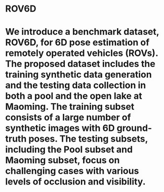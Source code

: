 # ROV6D

# We introduce a benchmark dataset, ROV6D, for 6D pose estimation of remotely operated vehicles (ROVs). The proposed dataset includes the training synthetic data generation and the testing data collection in both a pool and the open lake at Maoming. The training subset consists of a large number of synthetic images with 6D ground-truth poses. The testing subsets, including the Pool subset and Maoming subset, focus on challenging cases with various levels of occlusion and visibility.